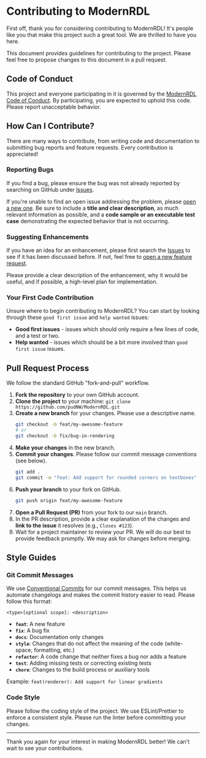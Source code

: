 # Contributing to ModernRDL

First off, thank you for considering contributing to ModernRDL! It's people like you that make this project such a great tool. We are thrilled to have you here.

This document provides guidelines for contributing to the project. Please feel free to propose changes to this document in a pull request.

## Code of Conduct

This project and everyone participating in it is governed by the [ModernRDL Code of Conduct](CODE_OF_CONDUCT.md). By participating, you are expected to uphold this code. Please report unacceptable behavior.

## How Can I Contribute?

There are many ways to contribute, from writing code and documentation to submitting bug reports and feature requests. Every contribution is appreciated!

### Reporting Bugs

If you find a bug, please ensure the bug was not already reported by searching on GitHub under [Issues](https://github.com/pudNW/ModernRDL/issues).

If you're unable to find an open issue addressing the problem, please [open a new one](https://github.com/pudNW/ModernRDL/issues/new). Be sure to include a **title and clear description**, as much relevant information as possible, and a **code sample or an executable test case** demonstrating the expected behavior that is not occurring.

### Suggesting Enhancements

If you have an idea for an enhancement, please first search the [Issues](https://github.com/pudNW/ModernRDL/issues) to see if it has been discussed before. If not, feel free to [open a new feature request](https://github.com/pudNW/ModernRDL/issues/new).

Please provide a clear description of the enhancement, why it would be useful, and if possible, a high-level plan for implementation.

### Your First Code Contribution

Unsure where to begin contributing to ModernRDL? You can start by looking through these `good first issue` and `help wanted` issues:

* **Good first issues** - issues which should only require a few lines of code, and a test or two.
* **Help wanted** - issues which should be a bit more involved than `good first issue` issues.

## Pull Request Process

We follow the standard GitHub "fork-and-pull" workflow.

1.  **Fork the repository** to your own GitHub account.
2.  **Clone the project** to your machine: `git clone https://github.com/pudNW/ModernRDL.git`
3.  **Create a new branch** for your changes. Please use a descriptive name.
    ```bash
    git checkout -b feat/my-awesome-feature
    # or
    git checkout -b fix/bug-in-rendering
    ```
4.  **Make your changes** in the new branch.
5.  **Commit your changes**. Please follow our commit message conventions (see below).
    ```bash
    git add .
    git commit -m "feat: Add support for rounded corners on textboxes"
    ```
6.  **Push your branch** to your fork on GitHub.
    ```bash
    git push origin feat/my-awesome-feature
    ```
7.  **Open a Pull Request (PR)** from your fork to our `main` branch.
8.  In the PR description, provide a clear explanation of the changes and **link to the issue** it resolves (e.g., `Closes #123`).
9.  Wait for a project maintainer to review your PR. We will do our best to provide feedback promptly. We may ask for changes before merging.

## Style Guides

### Git Commit Messages

We use [Conventional Commits](https://www.conventionalcommits.org/en/v1.0.0/) for our commit messages. This helps us automate changelogs and makes the commit history easier to read. Please follow this format:

`<type>[optional scope]: <description>`

* **`feat`**: A new feature
* **`fix`**: A bug fix
* **`docs`**: Documentation only changes
* **`style`**: Changes that do not affect the meaning of the code (white-space, formatting, etc.)
* **`refactor`**: A code change that neither fixes a bug nor adds a feature
* **`test`**: Adding missing tests or correcting existing tests
* **`chore`**: Changes to the build process or auxiliary tools

Example: `feat(renderer): Add support for linear gradients`

### Code Style

Please follow the coding style of the project. We use ESLint/Prettier to enforce a consistent style. Please run the linter before committing your changes.

---

Thank you again for your interest in making ModernRDL better! We can't wait to see your contributions.
